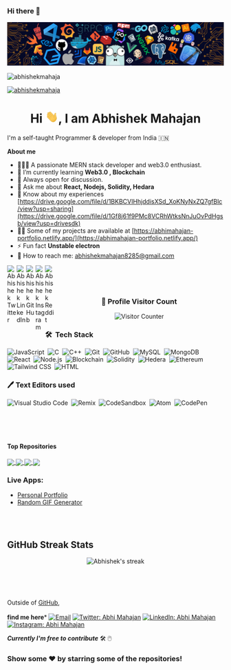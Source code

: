 ### Hi there 👋
<p align="center"><img src="https://raw.githubusercontent.com/KevinPatel04/KevinPatel04/master/header.png"></p>

<p align="left"> 
    <img src="https://komarev.com/ghpvc/?username=abhishekmahaja&label=Profile%20views&color=0e75b6&style=flat" alt="abhishekmahaja" /> 
</p>

<p align="left"> 
    <a href="https://github.com/ryo-ma/github-profile-trophy"><img src="https://github-profile-trophy.vercel.app/?username=abhishekmahaja" alt="abhishekmahaja" /></a> 
</p>

<h1 align="center">Hi <img src="https://raw.githubusercontent.com/KevinPatel04/KevinPatel04/master/Hi.gif" width="30px">, I am Abhishek Mahajan </h1>

I'm a self-taught Programmer & developer from India 🇮🇳

**About me**

- 🧑🏻‍💻 A passionate MERN stack developer and web3.0 enthusiast.
- 🔗 I’m currently learning **Web3.0 , Blockchain**
- 🍾 Always open for discussion.
- 💬 Ask me about **React, Nodejs, Solidity, Hedara**
- 📄 Know about my experiences [https://drive.google.com/file/d/1BKBCVIHhjddisXSd_XoKNyNxZQ7gfBlc/view?usp=sharing](https://drive.google.com/file/d/1Gf8j61f9PMc8VCRhWtksNnJuOvPdHgsb/view?usp=drivesdk)
- 👨‍💻 Some of my projects are available at [https://abhimahajan-portfolio.netlify.app/](https://abhimahajan-portfolio.netlify.app/)
- ⚡ Fun fact **Unstable electron**
- 👤 How to reach me: abhishekmahajan8285@gmail.com

  

<a href="https://x.com/AbhiMahajan_001">
  <img align="left" alt="Abhishek Twitter" width="22px" src="https://cdn.jsdelivr.net/npm/simple-icons@v3/icons/twitter.svg" />
</a>
<a href="https://www.linkedin.com/in/abhi-mahajan-451227241/">
  <img align="left" alt="Abhishek LinkedIn" width="22px" src="https://cdn.jsdelivr.net/npm/simple-icons@v3/icons/linkedin.svg" />
</a>
<a href="https://github.com/abhishekmahaja">
  <img align="left" alt="Abhishek GitHub" width="22px" src="https://cdn.jsdelivr.net/npm/simple-icons@v3/icons/github.svg" />
</a>
<a href="https://www.instagram.com/abhi_mahajan_100/">
  <img align="left" alt="Abhishek Instagram" width="22px" src="https://cdn.jsdelivr.net/npm/simple-icons@v3/icons/instagram.svg" />
</a>
<a href="https://www.reddit.com/user/AbhiMahajan_100/">
  <img align="left" alt="Abhishek Reddit" width="22px" src="https://cdn.jsdelivr.net/npm/simple-icons@v3/icons/reddit.svg" />
</a>

<br/>
<br/>
<br/>
  
<div align=center>
  <h3><b>📍 Profile Visitor Count</b></h3>
</div>


<!-- retro visitor counter -->  
<p align="center">   
  <img src="https://komarev.com/ghpvc/?username=abhishekmahaja&style=flat-square&color=blue" alt="Visitor Counter" />  
</p>


### 🛠 &nbsp;Tech Stack

![JavaScript](https://img.shields.io/badge/-JavaScript-05122A?style=flat&logo=javascript)&nbsp;
![C](https://img.shields.io/badge/-C-05122A?style=flat&logo=C&logoColor=A8B9CC)&nbsp;
![C++](https://img.shields.io/badge/-C++-05122A?style=flat&logo=C%2B%2B&logoColor=00599C)&nbsp;
![Git](https://img.shields.io/badge/-Git-05122A?style=flat&logo=git)&nbsp;
![GitHub](https://img.shields.io/badge/-GitHub-05122A?style=flat&logo=github)&nbsp;
![MySQL](https://img.shields.io/badge/-MySQL-05122A?style=flat&logo=mysql&logoColor=4479A1)&nbsp;
![MongoDB](https://img.shields.io/badge/MongoDB-4EA94B?style=for-the-badge&logo=mongodb&logoColor=white)&nbsp;
![React](https://img.shields.io/badge/React_Native-20232A?style=for-the-badge&logo=react&logoColor=61DAFB)&nbsp;
![Node.js](https://img.shields.io/badge/-Node.js-05122A?style=flat&logo=node.js&logoColor=339933)&nbsp;
![Blockchain](https://img.shields.io/badge/-Blockchain-05122A?style=flat&logo=blockchain)&nbsp;
![Solidity](https://img.shields.io/badge/-Solidity-05122A?style=flat&logo=solidity)&nbsp;
![Hedera](https://img.shields.io/badge/Hedera-2A3A49?style=for-the-badge&logo=hedera-hashgraph)&nbsp;
![Ethereum](https://img.shields.io/badge/-Ethereum-05122A?style=flat&logo=ethereum)&nbsp;
![Tailwind CSS](https://img.shields.io/badge/Tailwind_CSS-38B2AC?style=for-the-badge&logo=tailwind-css&logoColor=white)&nbsp;
![HTML](https://img.shields.io/badge/-HTML-05122A?style=flat&logo=html5)&nbsp;



### 🖊️ Text Editors used

![Visual Studio Code](https://img.shields.io/badge/-Visual%20Studio%20Code-05122A?style=flat&logo=visual-studio-code&logoColor=007ACC)&nbsp;
![Remix](https://img.shields.io/badge/Remix-%23000000.svg?&style=for-the-badge&logo=remix&logoColor=white)&nbsp;
![CodeSandbox](https://img.shields.io/badge/CodeSandbox-%23000000.svg?&style=for-the-badge&logo=codesandbox&logoColor=white)&nbsp;
![Atom](https://img.shields.io/badge/Atom-66595C?style=for-the-badge&logo=Atom&logoColor=white)&nbsp;
![CodePen](https://img.shields.io/badge/CodePen-%23000000.svg?&style=for-the-badge&logo=codepen&logoColor=white)&nbsp;

<br>
<br>
<!-- <a href="https://github.com/anuraghazra/github-readme-stats">
  <img align="center" src="https://github-readme-stats.vercel.app/api?username=abhishekmahaja&show_icons=true&include_all_commits=true&theme=chartreuse-dark&hide_border=true" alt="Abhishek's GitHub Stats" />
</a> -->
<!-- <a href="https://github.com/anuraghazra/github-readme-stats">
  <img align="center" src="https://github-readme-stats.vercel.app/api/top-langs/?username=abhishekmahaja&layout=compact&theme=chartreuse-dark&hide_border=true" width="400" />
</a> -->
<!-- <a href="https://github.com/abhishekmahaja/github-readme-stats">
  <img align="center" src="https://github-readme-stats.vercel.app/api/top-langs/?username=abhishekmahaja&layout=compact&theme=chartreuse-dark&hide_border=true" width="400" />
</a> -->

<br/>


#### Top Repositories


<a href="https://github.com/abhishekmahaja/Twitter-DAPP-Solidity-Blockchain-">
  <img align="center" src="https://github-readme-stats.vercel.app/api/pin/?username=abhishekmahaja&repo=Twitter-DAPP-Solidity-Blockchain-&theme=cobalt" />
</a>
<a href="https://github.com/abhishekmahaja/Personal-Portfolio">
  <img align="center" src="https://github-readme-stats.vercel.app/api/pin/?username=abhishekmahaja&repo=Personal-Portfolio&theme=cobalt" />
</a>
<a href="https://github.com/abhishekmahaja/User-Authentication-Project">
  <img align="center" src="https://github-readme-stats.vercel.app/api/pin/?username=abhishekmahaja&repo=User-Authentication-Project&theme=cobalt" />
</a>
<a href="https://github.com/abhishekmahaja/Random-GIF-Generator-Project">
  <img align="center" src="https://github-readme-stats.vercel.app/api/pin/?username=abhishekmahaja&repo=Random-GIF-Generator-Project&theme=cobalt" />
</a>

### Live Apps:
- [Personal Portfolio](https://abhimahajan-portfolio.netlify.app/)
- [Random GIF Generator](https://randamgifsgenerator.netlify.app/)


<br />
<br />

</a>


## GitHub Streak Stats

<p align="center">
  <img title="🔥 Get streak stats for your profile at git.io/streak-stats" alt="Abhishek's streak" src="https://github-readme-streak-stats.herokuapp.com/?user=abhishekmahaja&theme=dark&hide_border" />
</p>


<br /> 
<br />
<br />

Outside of [GitHub](https://github.com/abhishekmahaja), 
<br>
<br> **find me here***
[![Email](https://img.shields.io/badge/Email-abhishekmahajan8285%40gmail.com-blue)](mailto:abhishekmahajan8285@gmail.com)
[![Twitter: Abhi Mahajan](https://img.shields.io/twitter/follow/AbhiMahajan?style=social)](https://x.com/AbhiMahajan_001)
[![LinkedIn: Abhi Mahajan](https://img.shields.io/badge/connect%20with%20me%20on-linkedin-blue)](https://www.linkedin.com/in/abhi-mahajan-451227241/)
[![Instagram: Abhi Mahajan](https://img.shields.io/badge/follow%20me%20on-instagram-orange)](https://www.instagram.com/abhi_mahajan_100/)



***Currently I'm free to contribute***  🛠️ 🖱️</br>
### Show some ❤️ by starring some of the repositories!
